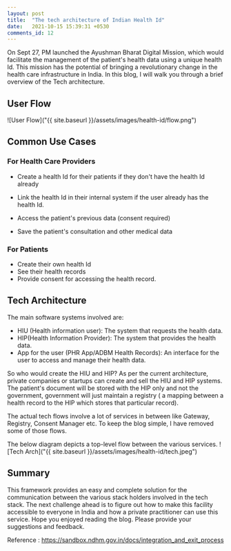 ```yaml
---
layout: post
title:  "The tech architecture of Indian Health Id"
date:   2021-10-15 15:39:31 +0530
comments_id: 12
---
```


On Sept 27, PM launched the Ayushman Bharat Digital Mission, which would facilitate the management of the patient's health data using a unique health Id. This mission has the potential of bringing a revolutionary change in the health care infrastructure in India.
In this blog, I will walk you through a brief overview of the Tech architecture.

<!--more-->

## User Flow
![User Flow]("{{ site.baseurl }}/assets/images/health-id/flow.png")

## Common Use Cases

### For Health Care Providers

* Create a health Id for their patients if they don't have the health Id already

* Link the health Id in their internal system if the user already has the health Id.

* Access the patient's previous data (consent required)

* Save the patient's consultation and other medical data

### For Patients

* Create their own health Id
* See their health records
* Provide consent for accessing the health record.


## Tech Architecture

The main software systems involved are:
* HIU (Health information user): The system that requests the health data.
* HIP(Health Information Provider): The system that provides the health data.
* App for the user (PHR App/ADBM Health Records): An interface for the user to access and manage their health data.

So who would create the HIU and HIP? As per the current architecture, private companies or startups can create and sell the HIU and HIP systems. The patient's document will be stored with the HIP only and not the government, government will just maintain a registry ( a mapping between a health record to the HIP which stores that particular record).

The actual tech flows involve a lot of services in between like Gateway, Registry, Consent Manager etc. To keep the blog simple, I have removed some of those flows.

The below diagram depicts a top-level flow between the various services.
![Tech Arch]("{{ site.baseurl }}/assets/images/health-id/tech.jpeg")


## Summary
This framework provides an easy and complete solution for the communication between the various stack holders involved in the tech stack. The next challenge ahead is to figure out how to make this facility accessible to everyone in India and how a private practitioner can use this service.
Hope you enjoyed reading the blog. Please provide your suggestions and feedback.

Reference : https://sandbox.ndhm.gov.in/docs/integration_and_exit_process